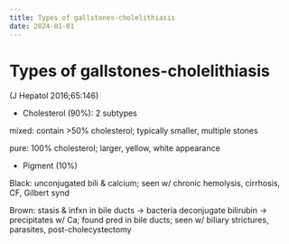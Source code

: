 ```yaml
---
title: Types of gallstones-cholelithiasis
date: 2024-01-01
---
```

# Types of gallstones-cholelithiasis

(J Hepatol 2016;65:146)

* Cholesterol (90%): 2 subtypes

mixed: contain >50% cholesterol; typically smaller, multiple stones

pure: 100% cholesterol; larger, yellow, white appearance

* Pigment (10%)

Black: unconjugated bili & calcium; seen w/ chronic hemolysis, cirrhosis, CF, Gilbert synd

Brown: stasis & infxn in bile ducts → bacteria deconjugate bilirubin → precipitates w/ Ca; found pred in bile ducts; seen w/ biliary strictures, parasites, post-cholecystectomy

